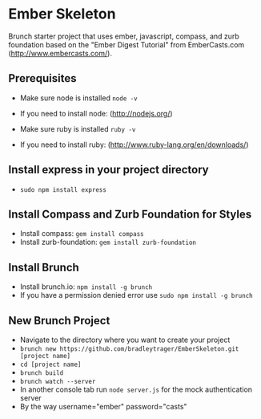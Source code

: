# Ember Skeleton
Brunch starter project that uses ember, javascript, compass, and zurb foundation based on the "Ember Digest Tutorial" from EmberCasts.com (http://www.embercasts.com/).

## Prerequisites
* Make sure node is installed `node -v`
* If you need to install node: (http://nodejs.org/)

* Make sure ruby is installed `ruby -v`
* If you need to install ruby: (http://www.ruby-lang.org/en/downloads/)

## Install express in your project directory
* `sudo npm install express`

## Install Compass and Zurb Foundation for Styles
* Install compass: `gem install compass`
* Install zurb-foundation: `gem install zurb-foundation`

## Install Brunch
* Install brunch.io: `npm install -g brunch`
* If you have a permission denied error use `sudo npm install -g brunch`

## New Brunch Project
* Navigate to the directory where you want to create your project
* `brunch new https://github.com/bradleytrager/EmberSkeleton.git [project name]`
* `cd [project name]`
* `brunch build`
* `brunch watch --server`
* In another console tab run `node server.js` for the mock authentication server
* By the way username="ember" password="casts"



